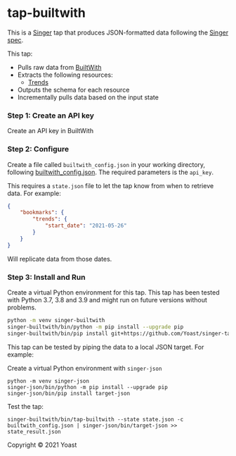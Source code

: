 # tap-builtwith

This is a [Singer](https://singer.io) tap that produces JSON-formatted data
following the [Singer
spec](https://github.com/singer-io/getting-started/blob/master/SPEC.md).

This tap:

- Pulls raw data from [BuiltWith](https://api.builtwith.com/)
- Extracts the following resources:
  - [Trends](https://api.builtwith.com/trends-api)
- Outputs the schema for each resource
- Incrementally pulls data based on the input state

### Step 1: Create an API key

Create an API key in BuiltWith

### Step 2: Configure

Create a file called `builtwith_config.json` in your working directory, following [builtwith_config.json](builtwith_config.json). The required parameters is the `api_key`.

This requires a `state.json` file to let the tap know from when to retrieve data. For example:
```json
{
    "bookmarks": {
        "trends": {
            "start_date": "2021-05-26"
        }
    }
}
```
Will replicate data from those dates.

### Step 3: Install and Run

Create a virtual Python environment for this tap. This tap has been tested with Python 3.7, 3.8 and 3.9 and might run on future versions without problems.
```bash
python -m venv singer-builtwith
singer-builtwith/bin/python -m pip install --upgrade pip
singer-builtwith/bin/pip install git+https://github.com/Yoast/singer-tap-builtwith.git
```

This tap can be tested by piping the data to a local JSON target. For example:

Create a virtual Python environment with `singer-json`
```
python -m venv singer-json
singer-json/bin/python -m pip install --upgrade pip
singer-json/bin/pip install target-json
```

Test the tap:

```
singer-builtwith/bin/tap-builtwith --state state.json -c builtwith_config.json | singer-json/bin/target-json >> state_result.json
```

Copyright &copy; 2021 Yoast
